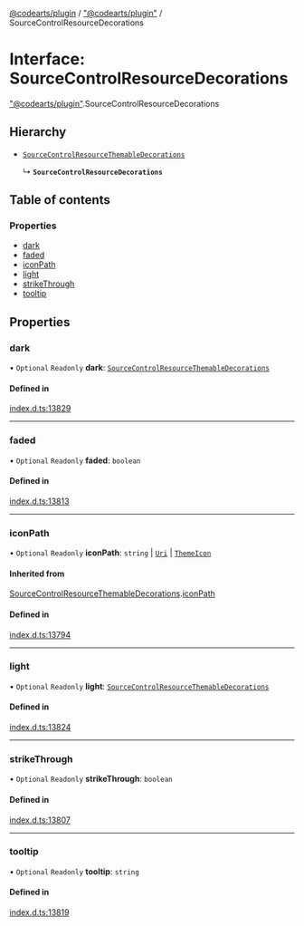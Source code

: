 [@codearts/plugin](../README.md) / ["@codearts/plugin"](../modules/_codearts_plugin_.md) / SourceControlResourceDecorations

# Interface: SourceControlResourceDecorations

["@codearts/plugin"](../modules/_codearts_plugin_.md).SourceControlResourceDecorations

## Hierarchy

- [`SourceControlResourceThemableDecorations`](codearts_plugin_.SourceControlResourceThemableDecorations.md)

  ↳ **`SourceControlResourceDecorations`**

## Table of contents

### Properties

- [dark](codearts_plugin_.SourceControlResourceDecorations.md#dark)
- [faded](codearts_plugin_.SourceControlResourceDecorations.md#faded)
- [iconPath](codearts_plugin_.SourceControlResourceDecorations.md#iconpath)
- [light](codearts_plugin_.SourceControlResourceDecorations.md#light)
- [strikeThrough](codearts_plugin_.SourceControlResourceDecorations.md#strikethrough)
- [tooltip](codearts_plugin_.SourceControlResourceDecorations.md#tooltip)

## Properties

### dark

• `Optional` `Readonly` **dark**: [`SourceControlResourceThemableDecorations`](codearts_plugin_.SourceControlResourceThemableDecorations.md)

#### Defined in

[index.d.ts:13829](https://github.com/huaweicloud/cloudide-plugin-api/blob/d4de966/index.d.ts#L13829)

___

### faded

• `Optional` `Readonly` **faded**: `boolean`

#### Defined in

[index.d.ts:13813](https://github.com/huaweicloud/cloudide-plugin-api/blob/d4de966/index.d.ts#L13813)

___

### iconPath

• `Optional` `Readonly` **iconPath**: `string` \| [`Uri`](../classes/codearts_plugin_.Uri.md) \| [`ThemeIcon`](../classes/codearts_plugin_.ThemeIcon.md)

#### Inherited from

[SourceControlResourceThemableDecorations](codearts_plugin_.SourceControlResourceThemableDecorations.md).[iconPath](codearts_plugin_.SourceControlResourceThemableDecorations.md#iconpath)

#### Defined in

[index.d.ts:13794](https://github.com/huaweicloud/cloudide-plugin-api/blob/d4de966/index.d.ts#L13794)

___

### light

• `Optional` `Readonly` **light**: [`SourceControlResourceThemableDecorations`](codearts_plugin_.SourceControlResourceThemableDecorations.md)

#### Defined in

[index.d.ts:13824](https://github.com/huaweicloud/cloudide-plugin-api/blob/d4de966/index.d.ts#L13824)

___

### strikeThrough

• `Optional` `Readonly` **strikeThrough**: `boolean`

#### Defined in

[index.d.ts:13807](https://github.com/huaweicloud/cloudide-plugin-api/blob/d4de966/index.d.ts#L13807)

___

### tooltip

• `Optional` `Readonly` **tooltip**: `string`

#### Defined in

[index.d.ts:13819](https://github.com/huaweicloud/cloudide-plugin-api/blob/d4de966/index.d.ts#L13819)
